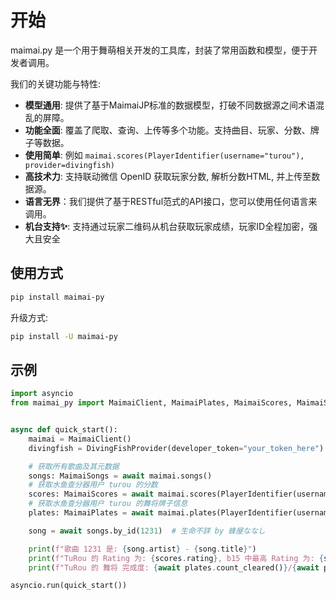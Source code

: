 # 开始

maimai.py 是一个用于舞萌相关开发的工具库，封装了常用函数和模型，便于开发者调用。

我们的关键功能与特性:

- **模型通用**: 提供了基于MaimaiJP标准的数据模型，打破不同数据源之间术语混乱的屏障。
- **功能全面**: 覆盖了爬取、查询、上传等多个功能。支持曲目、玩家、分数、牌子等数据。
- **使用简单**: 例如 `maimai.scores(PlayerIdentifier(username="turou"), provider=divingfish)`
- **高技术力**: 支持联动微信 OpenID 获取玩家分数, 解析分数HTML, 并上传至数据源。
- **语言无界**：我们提供了基于RESTful范式的API接口，您可以使用任何语言来调用。
- **机台支持✨**: 支持通过玩家二维码从机台获取玩家成绩，玩家ID全程加密，强大且安全

## 使用方式

```bash
pip install maimai-py
```

升级方式:

```bash
pip install -U maimai-py
```

## 示例

```python
import asyncio
from maimai_py import MaimaiClient, MaimaiPlates, MaimaiScores, MaimaiSongs, PlayerIdentifier, LXNSProvider, DivingFishProvider


async def quick_start():
    maimai = MaimaiClient()
    divingfish = DivingFishProvider(developer_token="your_token_here")

    # 获取所有歌曲及其元数据
    songs: MaimaiSongs = await maimai.songs()
    # 获取水鱼查分器用户 turou 的分数
    scores: MaimaiScores = await maimai.scores(PlayerIdentifier(username="turou"), provider=divingfish)
    # 获取水鱼查分器用户 turou 的舞将牌子信息
    plates: MaimaiPlates = await maimai.plates(PlayerIdentifier(username="turou"), "舞将", provider=divingfish)

    song = await songs.by_id(1231)  # 生命不詳 by 蜂屋ななし

    print(f"歌曲 1231 是: {song.artist} - {song.title}")
    print(f"TuRou 的 Rating 为: {scores.rating}, b15 中最高 Rating 为: {scores.scores_b15[0].dx_rating}")
    print(f"TuRou 的 舞将 完成度: {await plates.count_cleared()}/{await plates.count_all()}")

asyncio.run(quick_start())
```